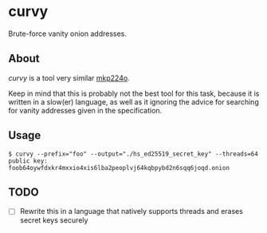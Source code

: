 # curvy

Brute-force vanity onion addresses.

## About

*curvy* is a tool very similar [mkp224o](https://github.com/cathugger/mkp224o).

Keep in mind that this is probably not the best tool for this task,
because it is written in a slow(er) language, as well as it ignoring the
advice for searching for vanity addresses given in the specification.

## Usage

```
$ curvy --prefix="foo" --output="./hs_ed25519_secret_key" --threads=64
public key: foob64oywfdxkr4mxxio4xis6lba2peoplvj64kqbpybd2n6sqq6joqd.onion
```

## TODO

* [ ] Rewrite this in a language that natively supports threads and erases secret keys securely
